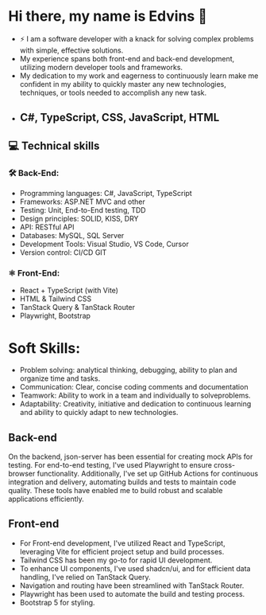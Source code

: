 # Hi there, my name is Edvins 👋

- ⚡ I am a software developer with a knack for solving complex problems with simple, effective solutions.
-  My experience spans both front-end and back-end development, utilizing modern developer tools and frameworks.
-  My dedication to my work and eagerness to continuously learn make me confident in my ability to quickly master any new technologies, techniques, or tools needed to accomplish any new task.
-  ## C#, TypeScript, CSS, JavaScript, HTML

## 💻 Technical skills
### 🛠 Back-End:
- Programming languages: C#, JavaScript, TypeScript
- Frameworks: ASP.NET MVC and other
- Testing: Unit, End-to-End testing, TDD
- Design principles: SOLID, KISS, DRY
- API: RESTful API
- Databases: MySQL, SQL Server
- Development Tools: Visual Studio, VS Code, Cursor
- Version control: CI/CD GIT
  
### ⚛️ Front-End:
- React + TypeScript (with Vite)
- HTML & Tailwind CSS
- TanStack Query & TanStack Router
- Playwright, Bootstrap
  
# Soft Skills:
- Problem solving: analytical thinking, debugging, ability to plan and organize time and tasks.
- Communication: Clear, concise coding comments and documentation
- Teamwork: Ability to work in a team and individually to solveproblems.
- Adaptability: Creativity, initiative and dedication to continuous learning and ability to quickly adapt to new technologies.

## Back-end
On the backend, json-server has been essential for creating mock APIs for testing.
For end-to-end testing, I've used Playwright to ensure cross-browser functionality.
Additionally, I've set up GitHub Actions for continuous integration and delivery, automating builds and tests to maintain code quality.
These tools have enabled me to build robust and scalable applications efficiently.

##  Front-end
- For Front-end development, I've utilized React and TypeScript, leveraging Vite for efficient project setup and build processes.
- Tailwind CSS has been my go-to for rapid UI development.
- To enhance UI components, I've used shadcn/ui, and for efficient data handling, I've relied on TanStack Query.
- Navigation and routing have been streamlined with TanStack Router.
- Playwright has been used to automate the build and testing process.
- Bootstrap 5 for styling.

